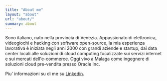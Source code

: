 ```yaml
---
title: "About me"
layout: "about"
url: "about/"
summary: about
---
```


Sono italiano, nato nella provincia di Venezia. Appassionato di elettronica, videogiochi e hacking con software open-source, la mia esperienza lavorativa è iniziata negli anni 2000 con grandi aziende e startup, dai data center locali alle soluzioni di cloud computing focalizzate sui servizi internet e sui mercati dell'e-commerce. Oggi vivo a Malaga come ingegnere di soluzioni cloud pre-vendita presso Oracle Inc.

Piu' informazioni su di me su [Linkedin](https://www.linkedin.com/in/enricopesce/).